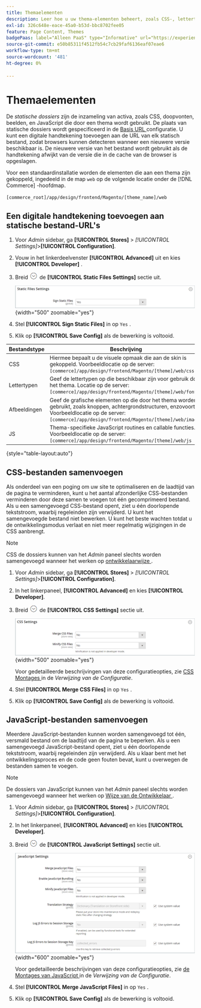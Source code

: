 ```yaml
---
title: Themaelementen
description: Leer hoe u uw thema-elementen beheert, zoals CSS-, lettertypen-, afbeeldings- en JavaScript-bestanden.
exl-id: 326c648e-eace-45a0-b53d-bbc8702fee05
feature: Page Content, Themes
badgePaas: label="Alleen PaaS" type="Informative" url="https://experienceleague.adobe.com/en/docs/commerce/user-guides/product-solutions" tooltip="Is alleen van toepassing op Adobe Commerce op Cloud-projecten (door Adobe beheerde PaaS-infrastructuur) en op projecten in het veld."
source-git-commit: e50b85311f4512fb54c7cb29faf6136eaf07eae6
workflow-type: tm+mt
source-wordcount: '481'
ht-degree: 0%

---
```


# Themaelementen

De _statische dossiers_ zijn de inzameling van activa, zoals CSS, doopvonten, beelden, en JavaScript die door een thema wordt gebruikt. De plaats van statische dossiers wordt gespecificeerd in de [ Basis URL ](../stores-purchase/store-urls.md) configuratie. U kunt een digitale handtekening toevoegen aan de URL van elk statisch bestand, zodat browsers kunnen detecteren wanneer een nieuwere versie beschikbaar is. De nieuwere versie van het bestand wordt gebruikt als de handtekening afwijkt van de versie die in de cache van de browser is opgeslagen.

Voor een standaardinstallatie worden de elementen die aan een thema zijn gekoppeld, ingedeeld in de map `web` op de volgende locatie onder de [!DNL Commerce] -hoofdmap.

`[commerce_root]/app/design/frontend/Magento/[theme_name]/web`

## Een digitale handtekening toevoegen aan statische bestand-URL&#39;s

1. Voor _Admin_ sidebar, ga **[!UICONTROL Stores]** > _[!UICONTROL Settings]_>**[!UICONTROL Configuration]**.

1. Vouw in het linkerdeelvenster **[!UICONTROL Advanced]** uit en kies **[!UICONTROL Developer]** .

1. Breid ![ selecteur van de Uitbreiding ](../assets/icon-display-expand.png) de **[!UICONTROL Static Files Settings]** sectie uit.

   ![ de Statische Montages van Dossiers ](./assets/developer-static-files-settings.png){width="500" zoomable="yes"}

1. Stel **[!UICONTROL Sign Static Files]** in op `Yes` .

1. Klik op **[!UICONTROL Save Config]** als de bewerking is voltooid.

| Bestandstype | Beschrijving |
|--- |--- |
| CSS | Hiermee bepaalt u de visuele opmaak die aan de skin is gekoppeld. Voorbeeldlocatie op de server: `[commerce]/app/design/frontend/Magento/[theme]/web/css` |
| Lettertypen | Geef de lettertypen op die beschikbaar zijn voor gebruik door het thema. Locatie op de server: `[commerce]/app/design/frontend/Magento/[theme]/web/fonts` |
| Afbeeldingen | Geef de grafische elementen op die door het thema worden gebruikt, zoals knoppen, achtergrondstructuren, enzovoort. Voorbeeldlocatie op de server: `[commerce]/app/design/frontend/Magento/[theme]/web/images` |
| JS | Thema-specifieke JavaScript routines en callable functies. Voorbeeldlocatie op de server: `[commerce]/app/design/frontend/Magento/[theme]/web/js` |

{style="table-layout:auto"}

## CSS-bestanden samenvoegen

Als onderdeel van een poging om uw site te optimaliseren en de laadtijd van de pagina te verminderen, kunt u het aantal afzonderlijke CSS-bestanden verminderen door deze samen te voegen tot één gecomprimeerd bestand. Als u een samengevoegd CSS-bestand opent, ziet u één doorlopende tekststroom, waarbij regeleinden zijn verwijderd. U kunt het samengevoegde bestand niet bewerken. U kunt het beste wachten totdat u de ontwikkelingsmodus verlaat en niet meer regelmatig wijzigingen in de CSS aanbrengt.

>[!NOTE]
>
>CSS de dossiers kunnen van het _Admin_ paneel slechts worden samengevoegd wanneer het werken op [ ontwikkelaarwijze ](../systems/developer-tools.md#operation-modes).

1. Voor _Admin_ sidebar, ga **[!UICONTROL Stores]** > _[!UICONTROL Settings]_>**[!UICONTROL Configuration]**.

1. In het linkerpaneel, **[!UICONTROL Advanced]** en kies **[!UICONTROL Developer]**.

1. Breid ![ selecteur van de Uitbreiding ](../assets/icon-display-expand.png) de **[!UICONTROL CSS Settings]** sectie uit.

   ![ CSS Montages ](./assets/developer-css-settings.png){width="500" zoomable="yes"}

   Voor gedetailleerde beschrijvingen van deze configuratieopties, zie [ CSS Montages ](../configuration-reference/advanced/developer.md#css-settings) in de _Verwijzing van de Configuratie_.

1. Stel **[!UICONTROL Merge CSS Files]** in op `Yes` .

1. Klik op **[!UICONTROL Save Config]** als de bewerking is voltooid.

## JavaScript-bestanden samenvoegen

Meerdere JavaScript-bestanden kunnen worden samengevoegd tot één, versmald bestand om de laadtijd van de pagina te beperken. Als u een samengevoegd JavaScript-bestand opent, ziet u één doorlopende tekststroom, waarbij regeleinden zijn verwijderd. Als u klaar bent met het ontwikkelingsproces en de code geen fouten bevat, kunt u overwegen de bestanden samen te voegen.

>[!NOTE]
>
>De dossiers van JavaScript kunnen van het _Admin_ paneel slechts worden samengevoegd wanneer het werken op [ Wijze van de Ontwikkelaar ](../systems/developer-tools.md#operation-modes).

1. Voor _Admin_ sidebar, ga **[!UICONTROL Stores]** > _[!UICONTROL Settings]_>**[!UICONTROL Configuration]**.

1. In het linkerpaneel, **[!UICONTROL Advanced]** en kies **[!UICONTROL Developer]**.

1. Breid ![ selecteur van de Uitbreiding ](../assets/icon-display-expand.png) de **[!UICONTROL JavaScript Settings]** sectie uit.

   ![ de Montages van JavaScript ](./assets/developer-javascript-settings.png){width="600" zoomable="yes"}

   Voor gedetailleerde beschrijvingen van deze configuratieopties, zie [ de Montages van JavaScript ](../configuration-reference/advanced/developer.md#javascript-settings) in de _Verwijzing van de Configuratie_.

1. Stel **[!UICONTROL Merge JavaScript Files]** in op `Yes` .

1. Klik op **[!UICONTROL Save Config]** als de bewerking is voltooid.

